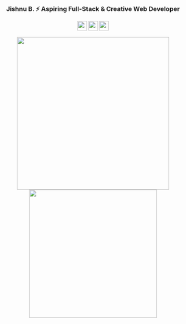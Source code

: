 <h3 align="center">Jishnu B. ⚡ Aspiring Full-Stack & Creative Web Developer</h3>

<p align="center">
   <img src="https://img.shields.io/badge/react-%2320232a.svg?style=for-the-badge&logo=react&logoColor=%2361DAFB"  height="25"/>
   <img src="https://img.shields.io/badge/Tailwind_CSS-%2320232a?style=for-the-badge&logo=tailwind-css&logoColor=38B2AC"  height="25"/>
   <img src="https://img.shields.io/badge/Figma-%2320232a?style=for-the-badge&logo=figma&logoColor=F24E1E" height="25"/>



</p>

<div align="center">
   <img width="400" src="https://jishnu-26-git-master-jishnu-26.vercel.app/api?username=Jishnu-26&theme=tokyonight&show_icons=true&hide_border=true&count_private=true" />
  <img width="336" src="https://jishnu-26-git-master-jishnu-26.vercel.app/api/top-langs/?username=Jishnu-26&theme=tokyonight&layout=compact&hide_border=true&count_private=true" />
</div>


